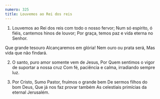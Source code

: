 ```yaml
---
numero: 325
title: Louvemos ao Rei dos reis
---
```

1. Louvemos ao Rei dos reis com todo o nosso fervor;
Num só espírito, ó fiéis, cantemos hinos de louvor;
Por graça, temos paz e vida eterna no Senhor.

Que grande tesouro
Alcançaremos em glória!
Nem ouro ou prata será,
Mas vida que não findará.

2. O santo, puro amor somente vem de Jesus,
Por Quem sentimos o vigor de suportar a nossa cruz
Com fé, paciência e calma, irradiando sempre luz.

3. Por Cristo, Sumo Pastor, fruímos o grande bem
De sermos filhos do bom Deus,
Que já nos faz provar também
As celestiais primícias da eternal Jerusalém.
